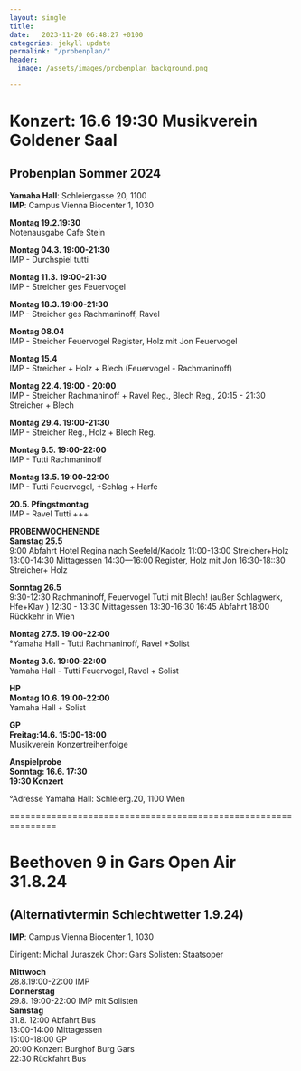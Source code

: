 ```yaml
---
layout: single
title:  
date:   2023-11-20 06:48:27 +0100
categories: jekyll update
permalink: "/probenplan/"
header:
  image: /assets/images/probenplan_background.png

---
```




# Konzert: 16.6 19:30 Musikverein Goldener Saal
## Probenplan Sommer 2024 

**Yamaha Hall**: Schleiergasse 20, 1100 <br>
**IMP**: Campus Vienna Biocenter 1, 1030



**Montag 19.2.19:30** <br>
Notenausgabe Cafe Stein 

**Montag 04.3. 19:00-21:30** <br>
IMP - Durchspiel tutti 

**Montag 11.3. 19:00-21:30** <br>
IMP - Streicher ges  Feuervogel

**Montag 18.3..19:00-21:30** <br>
IMP - Streicher ges Rachmaninoff, Ravel

**Montag 08.04**  <br>
IMP - Streicher Feuervogel Register, Holz mit Jon Feuervogel

**Montag 15.4**  <br>
IMP - Streicher + Holz + Blech (Feuervogel - Rachmaninoff)

**Montag 22.4. 19:00 - 20:00** <br>
IMP - Streicher Rachmaninoff + Ravel Reg., Blech Reg., 20:15 - 21:30 Streicher + Blech  

**Montag 29.4. 19:00-21:30**  <br>
IMP - Streicher Reg., Holz + Blech Reg. 

**Montag 6.5. 19:00-22:00**  <br>
IMP - Tutti Rachmaninoff

**Montag 13.5. 19:00-22:00**  <br>
IMP - Tutti Feuervogel, +Schlag + Harfe

**20.5. Pfingstmontag** <br>
IMP - Ravel Tutti +++

**PROBENWOCHENENDE** <br>
**Samstag 25.5** <br>
9:00 Abfahrt Hotel Regina nach Seefeld/Kadolz
11:00-13:00 Streicher+Holz  
13:00-14:30 Mittagessen 
14:30—16:00 Register, Holz mit Jon 
16:30-18::30 Streicher+ Holz

**Sonntag 26.5**<br>
9:30-12:30  Rachmaninoff, Feuervogel Tutti mit Blech! (außer Schlagwerk, Hfe+Klav )
12:30 - 13:30 Mittagessen 
13:30-16:30 16:45 Abfahrt 
18:00 Rückkehr in Wien

**Montag 27.5. 19:00-22:00**  <br>
°Yamaha Hall - Tutti  Rachmaninoff, Ravel  +Solist 

**Montag 3.6. 19:00-22:00** <br>
Yamaha Hall - Tutti Feuervogel, Ravel + Solist 

**HP**<br>
**Montag 10.6. 19:00-22:00** <br>
Yamaha Hall  + Solist 

**GP**<br>
**Freitag:14.6. 15:00-18:00**   <br>
Musikverein Konzertreihenfolge

**Anspielprobe**<br>
**Sonntag: 16.6. 17:30**<br>
**19:30 Konzert** <br>


°Adresse Yamaha Hall: Schleierg.20, 1100  Wien



===============================================================


# Beethoven 9 in Gars Open Air 31.8.24
## (Alternativtermin Schlechtwetter 1.9.24)

**IMP**: Campus Vienna Biocenter 1, 1030

Dirigent: Michal Juraszek
Chor: Gars
Solisten: Staatsoper

**Mittwoch** <br/>
28.8.19:00-22:00 IMP <br/>
**Donnerstag** <br/>
29.8. 19:00-22:00 IMP mit Solisten<br/>
**Samstag** <br/>
31.8. 12:00 Abfahrt Bus<br/>
13:00-14:00 Mittagessen<br/>
15:00-18:00 GP<br/>
20:00 Konzert Burghof Burg Gars<br/>
22:30 Rückfahrt Bus